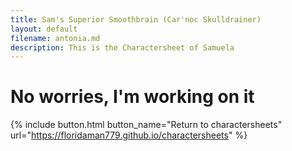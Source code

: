 ```yaml
---
title: Sam's Superior Smoothbrain (Car'noc Skulldrainer)
layout: default
filename: antonia.md
description: This is the Charactersheet of Samuela
---
```


# No worries, I'm working on it

{% include button.html button_name="Return to charactersheets" url="https://floridaman779.github.io/charactersheets" %}
